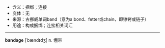 - <span class="definition">含义：捆绑；连接</span>
- <span class="definition">变体：无</span>
- <span class="definition">来源：古挪威单词band（意为a bond、fetter或chain，即镣铐或链子）</span>
- <span class="definition">用途：构成捆绑；连接相关词汇</span>

---

<span class="vocabulary">**bandage**</span> [ˈbændɪdʒ] n. 绷带
